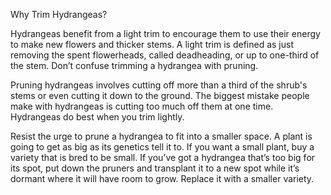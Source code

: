  Why Trim Hydrangeas?

Hydrangeas benefit from a light trim to encourage them to use their energy to make new flowers and thicker stems. A light trim is defined as just removing the spent flowerheads, called deadheading, or up to one-third of the stem. Don’t confuse trimming a hydrangea with pruning.                     

Pruning hydrangeas involves cutting off more than a third of the shrub's stems or even cutting it down to the ground. The biggest mistake people make with hydrangeas is cutting too much off them at one time. Hydrangeas do best when you trim lightly.

Resist the urge to prune a hydrangea to fit into a smaller space. A plant is going to get as big as its genetics tell it to. If you want a small plant, buy a variety that is bred to be small. If you’ve got a hydrangea that’s too big for its spot, put down the pruners and transplant it to a new spot while it’s dormant where it will have room to grow. Replace it with a smaller variety. 